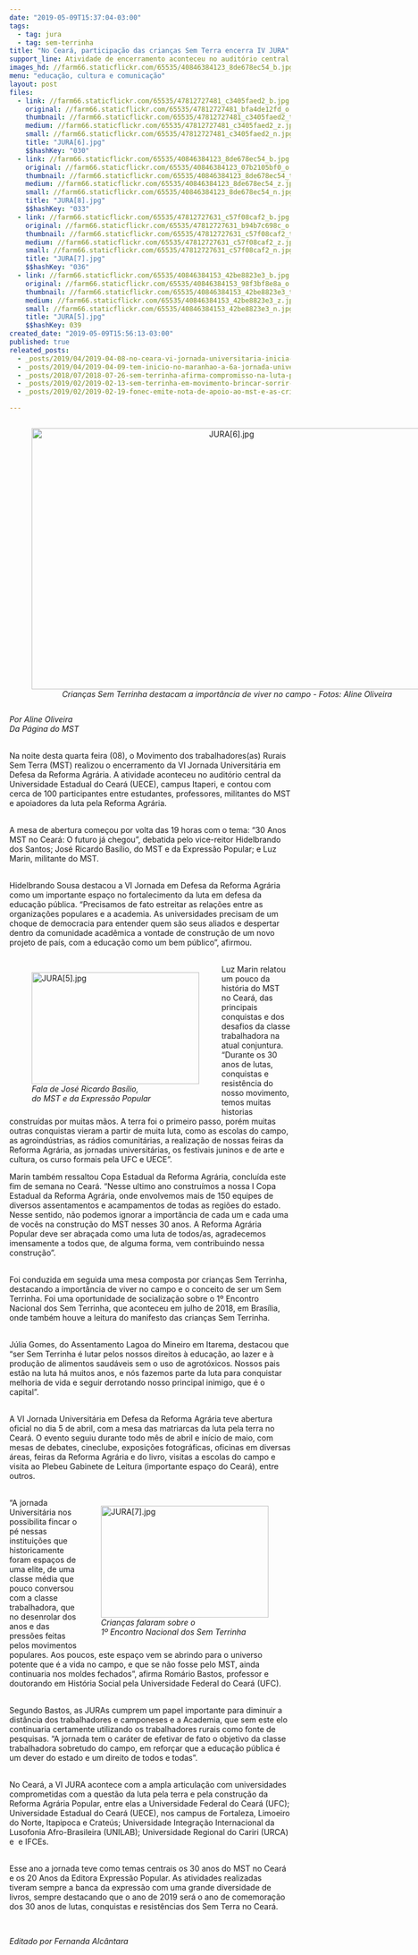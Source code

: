 ```yaml
---
date: "2019-05-09T15:37:04-03:00"
tags:
  - tag: jura
  - tag: sem-terrinha
title: "No Ceará, participação das crianças Sem Terra encerra IV JURA"
support_line: Atividade de encerramento aconteceu no auditório central da Universidade Estadual do Ceará (UECE)
images_hd: //farm66.staticflickr.com/65535/40846384123_8de678ec54_b.jpg
menu: "educação, cultura e comunicação"
layout: post
files:
  - link: //farm66.staticflickr.com/65535/47812727481_c3405faed2_b.jpg
    original: //farm66.staticflickr.com/65535/47812727481_bfa4de12fd_o.jpg
    thumbnail: //farm66.staticflickr.com/65535/47812727481_c3405faed2_t.jpg
    medium: //farm66.staticflickr.com/65535/47812727481_c3405faed2_z.jpg
    small: //farm66.staticflickr.com/65535/47812727481_c3405faed2_n.jpg
    title: "JURA[6].jpg"
    $$hashKey: "030"
  - link: //farm66.staticflickr.com/65535/40846384123_8de678ec54_b.jpg
    original: //farm66.staticflickr.com/65535/40846384123_07b2105bf0_o.jpg
    thumbnail: //farm66.staticflickr.com/65535/40846384123_8de678ec54_t.jpg
    medium: //farm66.staticflickr.com/65535/40846384123_8de678ec54_z.jpg
    small: //farm66.staticflickr.com/65535/40846384123_8de678ec54_n.jpg
    title: "JURA[8].jpg"
    $$hashKey: "033"
  - link: //farm66.staticflickr.com/65535/47812727631_c57f08caf2_b.jpg
    original: //farm66.staticflickr.com/65535/47812727631_b94b7c698c_o.jpg
    thumbnail: //farm66.staticflickr.com/65535/47812727631_c57f08caf2_t.jpg
    medium: //farm66.staticflickr.com/65535/47812727631_c57f08caf2_z.jpg
    small: //farm66.staticflickr.com/65535/47812727631_c57f08caf2_n.jpg
    title: "JURA[7].jpg"
    $$hashKey: "036"
  - link: //farm66.staticflickr.com/65535/40846384153_42be8823e3_b.jpg
    original: //farm66.staticflickr.com/65535/40846384153_98f3bf8e8a_o.jpg
    thumbnail: //farm66.staticflickr.com/65535/40846384153_42be8823e3_t.jpg
    medium: //farm66.staticflickr.com/65535/40846384153_42be8823e3_z.jpg
    small: //farm66.staticflickr.com/65535/40846384153_42be8823e3_n.jpg
    title: "JURA[5].jpg"
    $$hashKey: 039
created_date: "2019-05-09T15:56:13-03:00"
published: true
releated_posts:
  - _posts/2019/04/2019-04-08-no-ceara-vi-jornada-universitaria-inicia-com-presenca-das-matriarcas-da-luta-pela-terra.md
  - _posts/2019/04/2019-04-09-tem-inicio-no-maranhao-a-6a-jornada-universitaria-em-defesa-da-reforma-agraria.md
  - _posts/2018/07/2018-07-26-sem-terrinha-afirma-compromisso-na-luta-pelos-direitos-da-crianca.md
  - _posts/2019/02/2019-02-13-sem-terrinha-em-movimento-brincar-sorrir-lutar.md
  - _posts/2019/02/2019-02-19-fonec-emite-nota-de-apoio-ao-mst-e-as-criancas-sem-terrinha.md

---
```

<div style="text-align:center">
<figure class="image" style="display:inline-block"><img alt="JURA[6].jpg" height="467" src="//farm66.staticflickr.com/65535/47812727481_c3405faed2_b.jpg" width="700" />
<figcaption><em>Crian&ccedil;as Sem Terrinha destacam a import&acirc;ncia de viver no campo - Fotos: Aline Oliveira</em></figcaption>
</figure>
</div>

<p><em>Por Aline Oliveira<br />
Da P&aacute;gina do MST</em><br />
&nbsp;</p>

<p>Na noite desta quarta feira (08), o Movimento dos trabalhadores(as) Rurais Sem Terra (MST) realizou o encerramento da VI Jornada Universit&aacute;ria em Defesa da Reforma Agr&aacute;ria. A atividade aconteceu no audit&oacute;rio central da Universidade Estadual do Cear&aacute; (UECE), campus Itaperi, e contou com cerca de 100 participantes entre estudantes, professores, militantes do MST e apoiadores da luta pela Reforma Agr&aacute;ria.</p>

<p><br />
A mesa de abertura come&ccedil;ou por volta das 19 horas com o tema: &ldquo;30 Anos MST no Cear&aacute;: O futuro j&aacute; chegou&rdquo;, debatida pelo vice-reitor Hidelbrando dos Santos; Jos&eacute; Ricardo Bas&iacute;lio, do MST e da Express&atilde;o Popular; e Luz Marin, militante do MST.<br />
&nbsp;</p>

<p>Hidelbrando Sousa destacou a VI Jornada em Defesa da Reforma Agr&aacute;ria como um importante espa&ccedil;o no fortalecimento da luta em defesa da educa&ccedil;&atilde;o p&uacute;blica. &ldquo;Precisamos de fato estreitar as rela&ccedil;&otilde;es entre as organiza&ccedil;&otilde;es populares e a academia. As universidades precisam de um choque de democracia para entender quem s&atilde;o seus aliados e despertar dentro da comunidade acad&ecirc;mica a vontade de constru&ccedil;&atilde;o de um novo projeto de pa&iacute;s, com a educa&ccedil;&atilde;o como um bem p&uacute;blico&rdquo;, afirmou.<br />
&nbsp;</p>

<figure class="image" style="float:left"><img alt="JURA[5].jpg" height="200" src="//farm66.staticflickr.com/65535/40846384153_42be8823e3_b.jpg" width="300" />
<figcaption><em>Fala de Jos&eacute; Ricardo Bas&iacute;lio,<br />
do MST e da Express&atilde;o Popular</em></figcaption>
</figure>

<p>Luz Marin relatou um pouco da hist&oacute;ria do MST no Cear&aacute;, das principais conquistas e dos desafios da classe trabalhadora na atual conjuntura. &ldquo;Durante os 30 anos de lutas, conquistas e resist&ecirc;ncia do nosso movimento, temos muitas historias constru&iacute;das por muitas m&atilde;os. A terra foi o primeiro passo, por&eacute;m muitas outras conquistas vieram a partir de muita luta, como as escolas do campo, as agroind&uacute;strias, as r&aacute;dios comunit&aacute;rias, a realiza&ccedil;&atilde;o de nossas feiras da Reforma Agr&aacute;ria, as jornadas universit&aacute;rias, os festivais juninos e de arte e cultura, os curso formais pela UFC e UECE&rdquo;.</p>

<p>Marin tamb&eacute;m ressaltou Copa Estadual da Reforma Agr&aacute;ria, conclu&iacute;da este fim de semana no Cear&aacute;. &ldquo;Nesse ultimo ano constru&iacute;mos a nossa I Copa Estadual da Reforma Agr&aacute;ria, onde envolvemos mais de 150 equipes de diversos assentamentos e acampamentos de todas as regi&otilde;es do estado. Nesse sentido, n&atilde;o podemos ignorar a import&acirc;ncia de cada um e cada uma de voc&ecirc;s na constru&ccedil;&atilde;o do MST nesses 30 anos. A Reforma Agr&aacute;ria Popular deve ser abra&ccedil;ada como uma luta de todos/as, agradecemos imensamente a todos que, de alguma forma, vem contribuindo nessa constru&ccedil;&atilde;o&rdquo;.<br />
&nbsp;</p>

<p>Foi conduzida em seguida uma mesa composta por crian&ccedil;as Sem Terrinha, destacando a import&acirc;ncia de viver no campo e o conceito de ser um Sem Terrinha. Foi uma oportunidade de socializa&ccedil;&atilde;o sobre o 1&ordm; Encontro Nacional dos Sem Terrinha, que aconteceu em julho de 2018, em Bras&iacute;lia, onde tamb&eacute;m houve a leitura do manifesto das crian&ccedil;as Sem Terrinha.<br />
&nbsp;</p>

<p>J&uacute;lia Gomes, do Assentamento Lagoa do Mineiro em Itarema, destacou que &ldquo;ser Sem Terrinha &eacute; lutar pelos nossos direitos &agrave; educa&ccedil;&atilde;o, ao lazer e &agrave; produ&ccedil;&atilde;o de alimentos saud&aacute;veis sem o uso de agrot&oacute;xicos. Nossos pais est&atilde;o na luta h&aacute; muitos anos, e n&oacute;s fazemos parte da luta para conquistar melhoria de vida e seguir derrotando nosso principal inimigo, que &eacute; o capital&rdquo;.<br />
&nbsp;</p>

<p>A VI Jornada Universit&aacute;ria em Defesa da Reforma Agr&aacute;ria teve abertura oficial no dia 5 de abril, com a mesa das matriarcas da luta pela terra no Cear&aacute;. O evento seguiu durante todo m&ecirc;s de abril e in&iacute;cio de maio, com mesas de debates, cineclube, exposi&ccedil;&otilde;es fotogr&aacute;ficas, oficinas em diversas &aacute;reas, feiras da Reforma Agr&aacute;ria e do livro, visitas a escolas do campo e visita ao Plebeu Gabinete de Leitura (importante espa&ccedil;o do Cear&aacute;), entre outros.<br />
&nbsp;</p>

<figure class="image" style="float:right"><img alt="JURA[7].jpg" height="200" src="//farm66.staticflickr.com/65535/47812727631_c57f08caf2_b.jpg" width="300" />
<figcaption><em>Crian&ccedil;as falaram sobre o<br />
1&ordm; Encontro Nacional dos Sem Terrinha</em></figcaption>
</figure>

<p>&ldquo;A jornada Universit&aacute;ria nos possibilita fincar o p&eacute; nessas institui&ccedil;&otilde;es que historicamente foram espa&ccedil;os de uma elite, de uma classe m&eacute;dia que pouco conversou com a classe trabalhadora, que no desenrolar dos anos e das press&otilde;es feitas pelos movimentos populares. Aos poucos, este espa&ccedil;o vem se abrindo para o universo potente que &eacute; a vida no campo, e que se n&atilde;o fosse pelo MST, ainda continuaria nos moldes fechados&rdquo;, afirma Rom&aacute;rio Bastos, professor e doutorando em Hist&oacute;ria Social pela Universidade Federal do Cear&aacute; (UFC).<br />
&nbsp;</p>

<p>Segundo Bastos, as JURAs cumprem um papel importante para diminuir a dist&acirc;ncia dos trabalhadores e camponeses e a Academia, que sem este elo continuaria certamente utilizando os trabalhadores rurais como fonte de pesquisas. &ldquo;A jornada tem o car&aacute;ter de efetivar de fato o objetivo da classe trabalhadora sobretudo do campo, em refor&ccedil;ar que a educa&ccedil;&atilde;o p&uacute;blica &eacute; um dever do estado e um direito de todos e todas&rdquo;.<br />
&nbsp;</p>

<p>No Cear&aacute;, a VI JURA acontece com a ampla articula&ccedil;&atilde;o com universidades comprometidas com a quest&atilde;o da luta pela terra e pela constru&ccedil;&atilde;o da Reforma Agr&aacute;ria Popular, entre elas a Universidade Federal do Cear&aacute; (UFC); Universidade Estadual do Cear&aacute; (UECE), nos campus de Fortaleza, Limoeiro do Norte, Itapipoca e Crate&uacute;s; Universidade Integra&ccedil;&atilde;o Internacional da Lusofonia Afro-Brasileira (UNILAB); Universidade Regional do Cariri (URCA) e &nbsp;e IFCEs.<br />
&nbsp;</p>

<p>Esse ano a jornada teve como temas centrais os 30 anos do MST no Cear&aacute; e os 20 Anos da Editora Express&atilde;o Popular. As atividades realizadas tiveram sempre a banca da express&atilde;o com uma grande diversidade de livros, sempre destacando que o ano de 2019 ser&aacute; o ano de comemora&ccedil;&atilde;o dos 30 anos de lutas, conquistas e resist&ecirc;ncias dos Sem Terra no Cear&aacute;.</p>

<p>&nbsp;</p>

<p><em>Editado por Fernanda Alc&acirc;ntara</em></p>

<p>&nbsp;</p>
